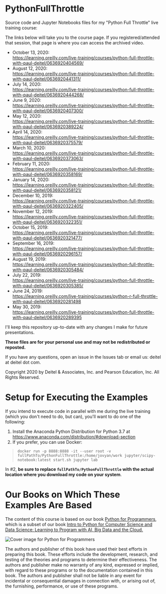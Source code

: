 # PythonFullThrottle
Source code and Jupyter Notebooks files for my "Python Full Throttle" live training course:

The links below will take you to the course page. If you registered/attended that session, that page is where you can access the archived video.
* October 13, 2020:  
https://learning.oreilly.com/live-training/courses/python-full-throttle-with-paul-deitel/0636920404569/
* August 12, 2020:  
https://learning.oreilly.com/live-training/courses/python-full-throttle-with-paul-deitel/0636920441311/
* July 14, 2020:  
https://learning.oreilly.com/live-training/courses/python-full-throttle-with-paul-deitel/0636920444268/
* June 9, 2020:  
https://learning.oreilly.com/live-training/courses/python-full-throttle-with-paul-deitel/0636920407300/
* May 12, 2020:  
https://learning.oreilly.com/live-training/courses/python-full-throttle-with-paul-deitel/0636920389224/
* April 14, 2020:  
https://learning.oreilly.com/live-training/courses/python-full-throttle-with-paul-deitel/0636920375579/
* March 10, 2020:  
https://learning.oreilly.com/live-training/courses/python-full-throttle-with-paul-deitel/0636920373063/
* February 11, 2020:  
https://learning.oreilly.com/live-training/courses/python-full-throttle-with-paul-deitel/0636920358169/
* January 14, 2020:  
https://learning.oreilly.com/live-training/courses/python-full-throttle-with-paul-deitel/0636920358121/
* December 10, 2019:  
https://learning.oreilly.com/live-training/courses/python-full-throttle-with-paul-deitel/0636920322405/
* November 12, 2019:  
https://learning.oreilly.com/live-training/courses/python-full-throttle-with-paul-deitel/0636920322351/
* October 15, 2019:  
https://learning.oreilly.com/live-training/courses/python-full-throttle-with-paul-deitel/0636920321477/
* September 16, 2019:  
https://learning.oreilly.com/live-training/courses/python-full-throttle-with-paul-deitel/0636920296157/
* August 19, 2019:  
https://learning.oreilly.com/live-training/courses/python-full-throttle-with-paul-deitel/0636920305484/
* July 22, 2019:  
https://learning.oreilly.com/live-training/courses/python-full-throttle-with-paul-deitel/0636920305385/
* June 24, 2019:  
https://learning.oreilly.com/live-training/courses/python-r-full-throttle-with-paul-deitel/0636920281498
* May 30, 2019:  
https://learning.oreilly.com/live-training/courses/python-full-throttle-with-paul-deitel/0636920289395

I'll keep this repository up-to-date with any changes I make for future presentations. 

**These files are for your personal use and may not be redistributed or reposted.**

If you have any questions, open an issue in the Issues tab or email us: deitel at deitel dot com.

Copyright 2020 by Deitel & Associates, Inc. and Pearson Education, Inc. All Rights Reserved. 

# Setup for Executing the Examples
If you intend to execute code in parallel with me during the live training (which you don't need to do, but can), you'll want to do one of the following:

1. Install the Anaconda Python Distribution for Python 3.7 at https://www.anaconda.com/distribution/#download-section
2. If you prefer, you can use Docker:
> `docker run -p 8888:8888 -it --user root -v fullPathTo/PythonFullThrottle:/home/jovyan/work jupyter/scipy-notebook:latest start.sh jupyter lab`

In #2, **be sure to replace `fullPathTo/PythonFullThrottle` with the actual location where you download my code on your system**.

# Our Books on Which These Examples Are Based
The content of this course is based on our book <a href=https://amzn.to/2Kd8dQk target="_blank">Python for Programmers</a>, which is a subset of our book <a href=https://amzn.to/2KfCptN target="_blank">Intro to Python for Computer Science and Data Science: Learning to Program with AI, Big Data and the Cloud.</a>
    
![Cover image for Python for Programmers](http://deitel.com/bookresources/PythonFP/PythonForProgrammersCover.png)

The authors and publisher of this book have used their best efforts in preparing this book. These efforts include the development, research, and testing of the theories and programs to determine their effectiveness. The authors and publisher make no warranty of any kind, expressed or implied, with regard to these programs or to the documentation contained in this book. The authors and publisher shall not be liable in any event for incidental or consequential damages in connection with, or arising out of, the furnishing, performance, or use of these programs.

